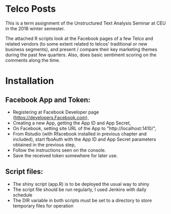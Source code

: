 # Telco Posts

This is a term assignment of the Unstructured Text Analysis Seminar at CEU in the 2018 winter semester.

The attached R scripts look at the Facebook pages of a few Telco and related vendors (to some extent related to telcos' traditional or new business segments), and present / compare their key marketing themes during the past few quarters. Also, does basic sentiment scoring on the comments along the time.

# Installation

## Facebook App and Token:
- Registering at Facebook Developer page (https://developers.Facebook.com),
- Creating a new App, getting the App ID and App Secret,
- On Facebook, setting site URL of the App to "http://localhost:1410/",
- From Rstudio (with Rfacebook installed in previous chapter and included), start fboAuth with the App ID and App Secret parameters obtained in the previous step,
- Follow the instructions seen on the console. 
- Save the received token somewhere for later use.

## Script files:
- The shiny script (app.R) is to be deployed the usual way to shiny
- The script file should be run regularly, I used Jenkins with daily schedule
- The DIR variable in both scripts must be set to a directory to store temporary files for operation

